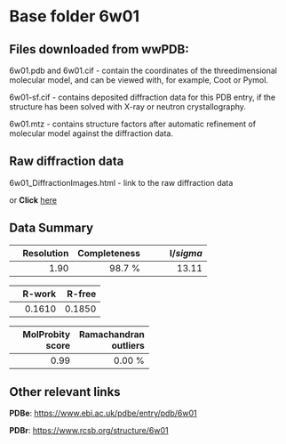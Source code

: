 # Base folder 6w01

## Files downloaded from wwPDB:

6w01.pdb and 6w01.cif - contain the coordinates of the threedimensional molecular model, and can be viewed with, for example, Coot or Pymol.

6w01-sf.cif - contains deposited diffraction data for this PDB entry, if the structure has been solved with X-ray or neutron crystallography.

6w01.mtz - contains structure factors after automatic refinement of molecular model against the diffraction data.

## Raw diffraction data

6w01_DiffractionImages.html - link to the raw diffraction data 

or **Click** [here](https://doi.org/10.18430/m36w01) 

## Data Summary
|   | Resolution | Completeness| I/$sigma$ |
|---|-------------:|----------------:|--------------:|
|   |1.90|98.7  %|<img width=50/>13.11|

|   | **R-work**| **R-free**   
|---|-------------:|----------------:|           
||0.1610|0.1850|

|   |**MolProbity<br>score**| **Ramachandran<br>outliers** 
|---|-------------:|----------------:|
||0.99|0.00 %|

## Other relevant links 
**PDBe**:  https://www.ebi.ac.uk/pdbe/entry/pdb/6w01
 
**PDBr**: https://www.rcsb.org/structure/6w01 

